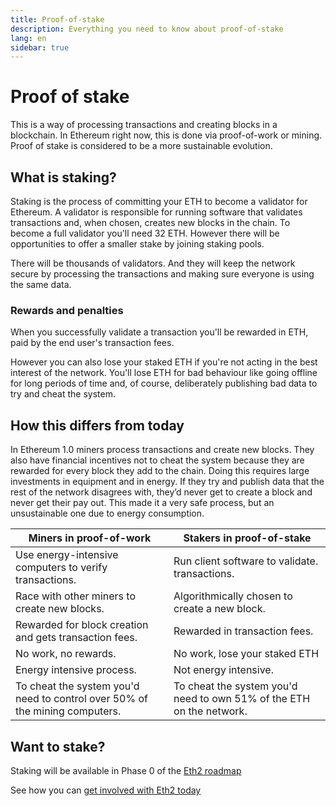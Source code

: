 ```yaml
---
title: Proof-of-stake
description: Everything you need to know about proof-of-stake
lang: en
sidebar: true
---
```


# Proof of stake

<Subtitle>This is a way of processing transactions and creating blocks in a blockchain. In Ethereum right now, this is done via proof-of-work or mining. Proof of stake is considered to be a more sustainable evolution. </Subtitle>

## What is staking?

Staking is the process of committing your ETH to become a validator for Ethereum. A validator is responsible for running software that validates transactions and, when chosen, creates new blocks in the chain. To become a full validator you'll need 32 ETH. However there will be opportunities to offer a smaller stake by joining staking pools.

There will be thousands of validators. And they will keep the network secure by processing the transactions and making sure everyone is using the same data.

### Rewards and penalties

When you successfully validate a transaction you'll be rewarded in ETH, paid by the end user's transaction fees.

However you can also lose your staked ETH if you're not acting in the best interest of the network. You'll lose ETH for bad behaviour like going offline for long periods of time and, of course, deliberately publishing bad data to try and cheat the system.

## How this differs from today

In Ethereum 1.0 miners process transactions and create new blocks. They also have financial incentives not to cheat the system because they are rewarded for every block they add to the chain. Doing this requires large investments in equipment and in energy. If they try and publish data that the rest of the network disagrees with, they’d never get to create a block and never get their pay out. This made it a very safe process, but an unsustainable one due to energy consumption.

| Miners in proof-of-work                                                     | Stakers in proof-of-stake                                            |
| --------------------------------------------------------------------------- | -------------------------------------------------------------------- |
| Use energy-intensive computers to verify transactions.                      | Run client software to validate. transactions.                       |
| Race with other miners to create new blocks.                                | Algorithmically chosen to create a new block.                        |
| Rewarded for block creation and gets transaction fees.                      | Rewarded in transaction fees.                                        |
| No work, no rewards.                                                        | No work, lose your staked ETH                                        |
| Energy intensive process.                                                   | Not energy intensive.                                                |
| To cheat the system you'd need to control over 50% of the mining computers. | To cheat the system you'd need to own 51% of the ETH on the network. |

## Want to stake?

Staking will be available in Phase 0 of the [Eth2 roadmap](/en/eth2/roadmap/)

See how you can [get involved with Eth2 today](/en/eth2/get-involved/)
